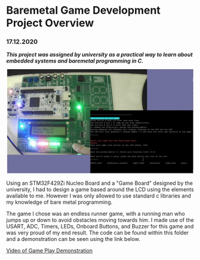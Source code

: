 <h1> Baremetal Game Development Project Overview </h1>

<h3> 17.12.2020 </h3>

_**This project was assigned by university as a practical way to learn about embedded systems and baremetal programming in C.**_

<img src="https://github.com/chellij/RIJ-Portfolio/blob/master/1.%20Embedded%20Systems%20-%20Game%20Dev/Game%20Dev.png" width="600">

Using an STM32F429Zi Nucleo Board and a "Game Board" designed by the university, I had to design a game based around the LCD using the elements available to me. However I was only allowed to use standard c libraries and my knowledge of bare metal programming. 

The game I chose was an endless runner game, with a running man who jumps up or down to avoid obstacles moving towards him. I made use of the USART, ADC, Timers, LEDs, Onboard Buttons, and Buzzer for this game and was very proud of my end result. The code can be found within this folder and a demonstration can be seen using the link below.

[Video of Game Play Demonstration](https://www.youtube.com/watch?v=1TK3talGWjU&feature=youtu.be&ab_channel=RachelIreland-Jones)
